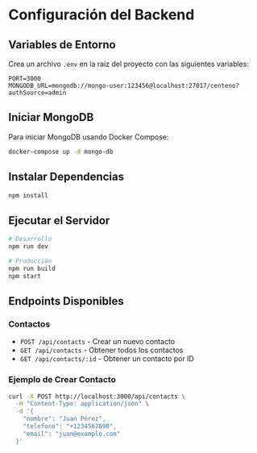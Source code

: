 # Configuración del Backend

## Variables de Entorno

Crea un archivo `.env` en la raíz del proyecto con las siguientes variables:

```env
PORT=3000
MONGODB_URL=mongodb://mongo-user:123456@localhost:27017/centeno?authSource=admin
```

## Iniciar MongoDB

Para iniciar MongoDB usando Docker Compose:

```bash
docker-compose up -d mongo-db
```

## Instalar Dependencias

```bash
npm install
```

## Ejecutar el Servidor

```bash
# Desarrollo
npm run dev

# Producción
npm run build
npm start
```

## Endpoints Disponibles

### Contactos

- `POST /api/contacts` - Crear un nuevo contacto
- `GET /api/contacts` - Obtener todos los contactos
- `GET /api/contacts/:id` - Obtener un contacto por ID

### Ejemplo de Crear Contacto

```bash
curl -X POST http://localhost:3000/api/contacts \
  -H "Content-Type: application/json" \
  -d '{
    "nombre": "Juan Pérez",
    "telefono": "+1234567890",
    "email": "juan@example.com"
  }'
``` 
